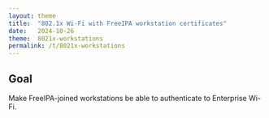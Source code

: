 ```yaml
---
layout: theme
title:  "802.1x Wi-Fi with FreeIPA workstation certificates"
date:   2024-10-26
theme:  8021x-workstations
permalink: /t/8021x-workstations
---
```


## Goal

Make FreeIPA-joined workstations be able to authenticate to Enterprise Wi-Fi.


